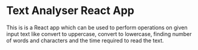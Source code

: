 # Text Analyser React App

This is is a React app which can be used to perform operations on given input text like convert to uppercase, convert to lowercase, finding number of words and characters and the time required to read the text.

